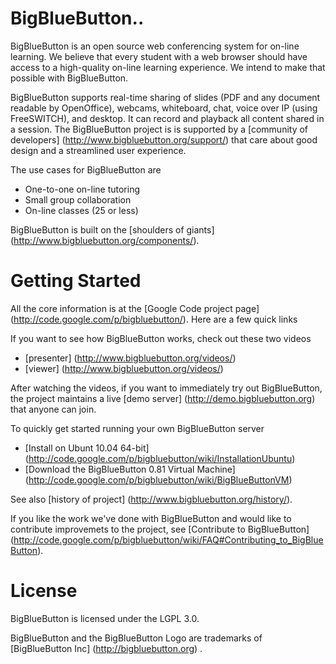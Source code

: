 BigBlueButton..
=============
BigBlueButton is an open source web conferencing system for on-line learning.  We believe that every student with a web browser should have access to a high-quality on-line learning experience.  We intend to make that possible with BigBlueButton. 

BigBlueButton supports real-time sharing of slides (PDF and any document readable by OpenOffice), webcams, whiteboard, chat, voice over IP (using FreeSWITCH), and desktop. It can record and playback all content shared in a session.  The BigBlueButton project is is supported by a [community of developers] (http://www.bigbluebutton.org/support/) that care about good design and a streamlined user experience. 

The use cases for BigBlueButton are
  * One-to-one on-line tutoring
  * Small group collaboration 
  * On-line classes (25 or less)

BigBlueButton is built on the [shoulders of giants] (http://www.bigbluebutton.org/components/).

Getting Started
===============
All the core information is at the [Google Code project page] (http://code.google.com/p/bigbluebutton/).  Here are a few quick links

If you want to see how BigBlueButton works, check out these two videos
  * [presenter] (http://www.bigbluebutton.org/videos/)
  * [viewer] (http://www.bigbluebutton.org/videos/)

After watching the videos, if you want to immediately try out BigBlueButton, the project maintains a live [demo server] (http://demo.bigbluebutton.org) that anyone can join.  

To quickly get started running your own BigBlueButton server
  * [Install on Ubunt 10.04 64-bit] (http://code.google.com/p/bigbluebutton/wiki/InstallationUbuntu)
  * [Download the BigBlueButton 0.81 Virtual Machine] (http://code.google.com/p/bigbluebutton/wiki/BigBlueButtonVM)

See also [history of project] (http://www.bigbluebutton.org/history/).

If you like the work we've done with BigBlueButton and would like to contribute improvemets to the project, see [Contribute to BigBlueButton] (http://code.google.com/p/bigbluebutton/wiki/FAQ#Contributing_to_BigBlueButton).

License
=======
BigBlueButton is licensed under the LGPL 3.0.

BigBlueButton and the BigBlueButton Logo are trademarks of [BigBlueButton Inc] (http://bigbluebutton.org) .
